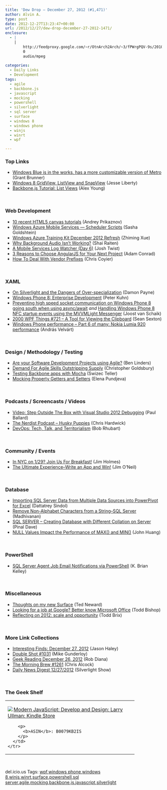 ```yaml
---
title: 'Dew Drop – December 27, 2012 (#1,471)'
author: Alvin A.
type: post
date: 2012-12-27T13:23:47+00:00
url: /2012/12/27/dew-drop-december-27-2012-1471/
enclosure:
  - |
    |
        http://feedproxy.google.com/~r/OtnArch2Arch/~3/fPWrgPQV-9s/20103796_devops-pt3_122612.mp3
        0
        audio/mpeg
        
categories:
  - Daily Links
  - Development
tags:
  - agile
  - backbone.js
  - javascript
  - mocking
  - powershell
  - silverlight
  - sql server
  - surface
  - windows 8
  - windows phone
  - winjs
  - winrt
  - wpf

---
```

### <a name="top"></a>Top Links

  * <a href="http://feedproxy.google.com/~r/ziffdavis/extremetech/~3/BJcmPokQnHM/144143-leaked-info-says-that-windows-blue-will-feature-a-more-customizable-version-of-metro" target="_blank">Windows Blue is in the works, has a more customizable version of Metro</a> (Grant Brunner)
  * <a href="http://feedproxy.google.com/~r/JesseLiberty-SilverlightGeek/~3/MqHd1XTdLZ8/" target="_blank">Windows 8 GridView, ListView and SnapView</a> (Jesse Liberty)
  * <a href="http://feedproxy.google.com/~r/dailyjs/~3/VN_80LpiEXM/backbone-tutorial-5" target="_blank">Backbone.js Tutorial: List Views</a> (Alex Young)

&#160;

### <a name="web"></a>Web Development

  * <a href="http://feeds.dzone.com/~r/zones/css/~3/e6VE0Ktu6vo/10-recent-html5-canvas" target="_blank">10 recent HTML5 canvas tutorials</a> (Andrey Prikaznov)
  * <a href="http://feedproxy.google.com/~r/sashag/~3/_AYLwPK4T-4/windows-azure-mobile-services-scheduler-scripts.aspx" target="_blank">Windows Azure Mobile Services &#8212; Scheduler Scripts</a> (Sasha Goldshtein)
  * <a href="http://blogs.msdn.com/b/zxue/archive/2012/12/26/windows-azure-training-kit-december-2012-refresh.aspx" target="_blank">Windows Azure Training Kit December 2012 Refresh</a> (Zhiming Xue)
  * <a href="http://feedproxy.google.com/~r/ShaiRaiten/~3/J8S-OulXH44/why-background-audio-isn-t-working.aspx" target="_blank">Why Background Audio Isn’t Working?</a> (Shai Raiten)
  * <a href="http://www.thejoyofcode.com/A_Mobile_Services_Log_Watcher_Day_6_.aspx" target="_blank">A Mobile Services Log Watcher (Day 6)</a> (Josh Twist)
  * <a href="http://feedproxy.google.com/~r/nettuts/~3/d0Q1TKZJNk8/" target="_blank">3 Reasons to Choose AngularJS for Your Next Project</a> (Adam Conrad)
  * <a href="http://css-tricks.com/how-to-deal-with-vendor-prefixes/" target="_blank">How To Deal With Vendor Prefixes</a> (Chris Coyier)

&#160;

### <a name="silverlight"></a>XAML

  * <a href="http://www.damonpayne.com/post.aspx?id=e3ae23bd-98d2-4049-81fd-b7404cfadb54" target="_blank">On Silverlight and the Dangers of Over-specialization</a> (Damon Payne)
  * <a href="http://www.silverlightshow.net/items/Windows-Phone-8-Enterprise-Development.aspx" target="_blank">Windows Phone 8: Enterprise Development</a> (Peter Kuhn)
  * <a href="http://feeds.dzone.com/~r/zones/dotnet/~3/lkGmiCNkYdQ/preventing-high-speed-socket" target="_blank">Preventing high speed socket communication on Windows Phone 8 going south when using async/await</a> _and_ <a href="http://feedproxy.google.com/~r/blogspot/dotnetbyexample/~3/SbzDi69WpzI/handling-windows-phone-8-nfc-startup.html" target="_blank">Handling Windows Phone 8 NFC startup events using the MVVMLight Messenger</a> (Joost van Schaik)
  * <a href="http://wpf.2000things.com/2012/12/27/721-a-tool-for-viewing-the-clipboard/" target="_blank">2000 WPF Things #721 – A Tool for Viewing the Clipboard</a> (Sean Sexton)
  * <a href="http://dotneteers.net/blogs/vbandi/archive/2012/12/27/windows-phone-performance-part-6-of-many-nokia-lumia-920-performance.aspx" target="_blank">Windows Phone performance – Part 6 of many: Nokia Lumia 920 performance</a> (András Velvárt)

&#160;

### <a name="design"></a>Design / Methodology / Testing

  * <a href="http://www.infoq.com/news/2012/12/gartner-agile-2012" target="_blank">Are your Software Development Projects using Agile?</a> (Ben Linders)
  * <a href="http://www.infoq.com/news/2012/12/agiledemandoutstrippingsupply" target="_blank">Demand For Agile Skills Outstripping Supply</a> (Christopher Goldsbury)
  * <a href="http://feedproxy.google.com/~r/AGeekWithAHat2/~3/StzjL948lp0/5788" target="_blank">Testing Backbone apps with Mocha</a> (Swizec Teller)
  * <a href="http://feedproxy.google.com/~r/Telerik/~3/sUD-oBwkPUc/mocking-property-getters-and-setters" target="_blank">Mocking Property Getters and Setters</a> (Elena Pundjeva)

&#160;

### <a name="podcasts"></a>Podcasts / Screencasts / Videos

  * <a href="http://blog.pluralsight.com/2012/12/26/video-step-outside-the-box-with-visual-studio-2012-debugging/" target="_blank">Video: Step Outside The Box with Visual Studio 2012 Debugging</a> (Paul Ballard)
  * <a href="http://nerdist.libsyn.com/husky-puppies" target="_blank">The Nerdist Podcast &#8211; Husky Puppies</a> (Chris Hardwick)
  * <a href="http://feedproxy.google.com/~r/OtnArch2Arch/~3/fPWrgPQV-9s/20103796_devops-pt3_122612.mp3" target="_blank">DevOps: Tech, Talk, and Territorialism</a> (Bob Rhubart)

&#160;

### <a name="events"></a>Community / Events

  * <a href="http://feedproxy.google.com/~r/TestStudio/~3/5WXwHHnH76I/In-NYC-on-1-29-Join-Us-For-Breakfast.aspx" target="_blank">In NYC on 1/29? Join Us For Breakfast!</a> (Jim Holmes)
  * <a href="http://blogs.msdn.com/b/jimoneil/archive/2012/12/26/the-ultimate-experience-write-an-app-and-win.aspx" target="_blank">The Ultimate Experience–Write an App and Win!</a> (Jim O&#8217;Neil)

&#160;

### <a name="sql"></a>Database

  * <a href="http://feedproxy.google.com/~r/MSSQLTips-LatestSqlServerTips/~3/j8auiv0XTxQ/tip.asp" target="_blank">Importing SQL Server Data from Multiple Data Sources into PowerPivot for Excel</a> (Dattatrey Sindol)
  * <a href="http://feedproxy.google.com/~r/sqlservercurry/blog/~3/y-hd_Z7hN4I/remove-non-alphabet-characters-from.html" target="_blank">Remove Non-Alphabet Characters from a String–SQL Server</a> (Madhivanan)
  * <a href="http://blog.sqlauthority.com/2012/12/27/sql-server-creating-database-with-different-collation-on-server/" target="_blank">SQL SERVER – Creating Database with Different Collation on Server</a> (Pinal Dave)
  * <a href="http://www.sqlservercentral.com/blogs/john-huangs-blog/2012/12/26/null-values-impact-the-performance-of-max-and-min/" target="_blank">NULL Values Impact the Performance of MAX() and MIN()</a> (John Huang)

&#160;

### <a name="ps"></a>PowerShell

  * <a href="http://feedproxy.google.com/~r/MSSQLTips-LatestSqlServerTips/~3/hcVXsGZAUc0/tip.asp" target="_blank">SQL Server Agent Job Email Notifications via PowerShell</a> (K. Brian Kelley)

&#160;

### <a name="misc"></a>Miscellaneous

  * <a href="http://blogs.tedneward.com/2012/12/27/Thoughts+On+My+New+Surface.aspx" target="_blank">Thoughts on my new Surface</a> (Ted Neward)
  * <a href="http://feedproxy.google.com/~r/geekwire/~3/1F1cbgsHYZU/" target="_blank">Looking for a job at Google? Better know Microsoft Office</a> (Todd Bishop)
  * <a href="http://blogs.windows.com/windows_phone/b/wpdev/archive/2012/12/26/reflecting-on-2012-scale-and-opportunity.aspx" target="_blank">Reflecting on 2012: scale and opportunity</a> (Todd Brix)

&#160;

### <a name="links"></a>More Link Collections

  * <a href="http://jasonhaley.com/blog/post.aspx?id=257b5a53-bb8b-44a7-b1f0-adbc85e8fd76" target="_blank">Interesting Finds: December 27, 2012</a> (Jason Haley)
  * <a href="http://afreshcup.com/home/2012/12/27/double-shot-1031.html" target="_blank">Double Shot #1031</a> (Mike Gunderloy)
  * <a href="http://feedproxy.google.com/~r/RegularGeek/~3/kYpIbFxsk7A/" target="_blank">Geek Reading December 26, 2012</a> (Rob Diana)
  * <a href="http://feedproxy.google.com/~r/ReflectivePerspective/~3/oVq3Gm7eeBw/" target="_blank">The Morning Brew #1261</a> (Chris Alcock)
  * <a href="http://feedproxy.google.com/~r/silverlightshow/~3/PNuACYZjVT8/Daily-News-Digest-12-27-2012.aspx" target="_blank">Daily News Digest 12/27/2012</a> (Silverlight Show)

&#160;

### <a name="shelf"></a>The Geek Shelf

<div style="padding-bottom: 0px; margin: 0px; padding-left: 0px; padding-right: 0px; display: inline; float: none; padding-top: 0px" id="scid:7dc1bd33-94bd-46fd-a20b-0131235bcd47:93c12b8e-882f-49bb-89bc-6e52f5c0a5ef" class="wlWriterEditableSmartContent">
  <table cellspacing="0" cellpadding="2" width="400" border="0" unselectable="on">
    <tr>
      <td valign="top" width="400">
        <p>
          <a title="Modern JavaScript: Develop and Design: Larry Ullman: Kindle Store" href="http://www.amazon.com/exec/obidos/ASIN/B0079KB2IS/alvinashcraft-20"><img data-recalc-dims="1" decoding="async" src="https://i0.wp.com/images.amazon.com/images/P/B0079KB2IS.01.MZZZZZZZ.jpg?w=660" border="0" align="left" style="float:left" />Modern JavaScript: Develop and Design: Larry Ullman: Kindle Store</a>
        </p>
        
        <p>
          <b>ASIN</b>: B0079KB2IS
        </p>
      </td>
    </tr>
  </table>
</div>

&#160;

<div style="padding-bottom: 0px; margin: 0px; padding-left: 0px; padding-right: 0px; display: inline; float: none; padding-top: 0px" id="scid:0767317B-992E-4b12-91E0-4F059A8CECA8:ae824280-c703-4fee-90cc-ffe49348a7c2" class="wlWriterEditableSmartContent">
  del.icio.us Tags: <a href="http://del.icio.us/popular/wpf" rel="tag">wpf</a>,<a href="http://del.icio.us/popular/windows+phone" rel="tag">windows phone</a>,<a href="http://del.icio.us/popular/windows+8" rel="tag">windows 8</a>,<a href="http://del.icio.us/popular/winjs" rel="tag">winjs</a>,<a href="http://del.icio.us/popular/winrt" rel="tag">winrt</a>,<a href="http://del.icio.us/popular/surface" rel="tag">surface</a>,<a href="http://del.icio.us/popular/powershell" rel="tag">powershell</a>,<a href="http://del.icio.us/popular/sql+server" rel="tag">sql server</a>,<a href="http://del.icio.us/popular/agile" rel="tag">agile</a>,<a href="http://del.icio.us/popular/mocking" rel="tag">mocking</a>,<a href="http://del.icio.us/popular/backbone.js" rel="tag">backbone.js</a>,<a href="http://del.icio.us/popular/javascript" rel="tag">javascript</a>,<a href="http://del.icio.us/popular/silverlight" rel="tag">silverlight</a>
</div>